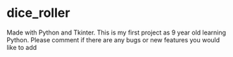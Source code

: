 # dice_roller
Made with Python and Tkinter. This is my first project as 9 year old learning Python. Please comment if there are any bugs or new features you would like to add
